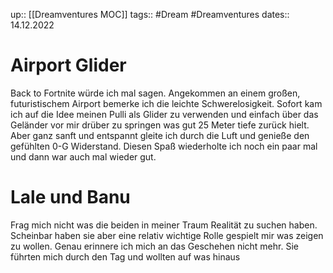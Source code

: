 up:: [[Dreamventures MOC]]
tags:: #Dream #Dreamventures
dates:: 14.12.2022


# Airport Glider

Back to Fortnite würde ich mal sagen. Angekommen an einem großen, futuristischem Airport bemerke ich die leichte Schwerelosigkeit. Sofort kam ich auf die Idee meinen Pulli als Glider zu verwenden und einfach über das Geländer vor mir drüber zu springen was gut 25 Meter tiefe zurück hielt. Aber ganz sanft und entspannt gleite ich durch die Luft und genieße den gefühlten 0-G Widerstand. Diesen Spaß wiederholte ich noch ein paar mal und dann war auch mal wieder gut.


# Lale und Banu

Frag mich nicht was die beiden in meiner Traum Realität zu suchen haben. Scheinbar haben sie aber eine relativ wichtige Rolle gespielt mir was zeigen zu wollen. Genau erinnere ich mich an das Geschehen nicht mehr. Sie führten mich durch den Tag und wollten auf was hinaus
